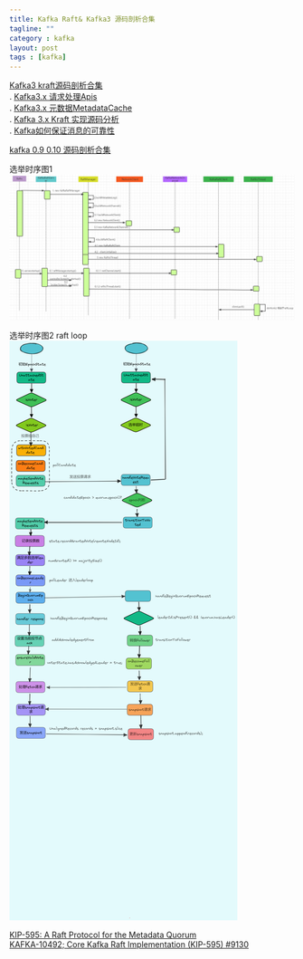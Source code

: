 ```yaml
---
title: Kafka Raft& Kafka3 源码剖析合集
tagline: ""
category : kafka
layout: post
tags : [kafka]
---
```


[Kafka3 kraft源码剖析合集 ](https://github.com/2pc/notes/issues?q=is%3Aissue+is%3Aopen+label%3Akafka)   
. [Kafka3.x 请求处理Apis](https://github.com/2pc/notes/issues/13)   
. [Kafka3.x 元数据MetadataCache](https://github.com/2pc/notes/issues/12)   
. [Kafka 3.x Kraft 实现源码分析](https://github.com/2pc/notes/issues/10)   
. [Kafka如何保证消息的可靠性](https://github.com/2pc/notes/issues/8)   

[kafka 0.9 0.10 源码剖析合集](https://github.com/2pc/notes/tree/master/mq/kafka)

选举时序图1
![启动](https://raw.githubusercontent.com/2pc/2pc.github.io/master/_posts/images/kafka_raft1.png)

选举时序图2 raft loop
![启动](https://raw.githubusercontent.com/2pc/2pc.github.io/master/_posts/images/kafka_raft2.png)


[KIP-595: A Raft Protocol for the Metadata Quorum](https://cwiki.apache.org/confluence/display/KAFKA/KIP-595%3A+A+Raft+Protocol+for+the+Metadata+Quorum)   
[KAFKA-10492; Core Kafka Raft Implementation (KIP-595) #9130](https://github.com/apache/kafka/pull/9130)   

